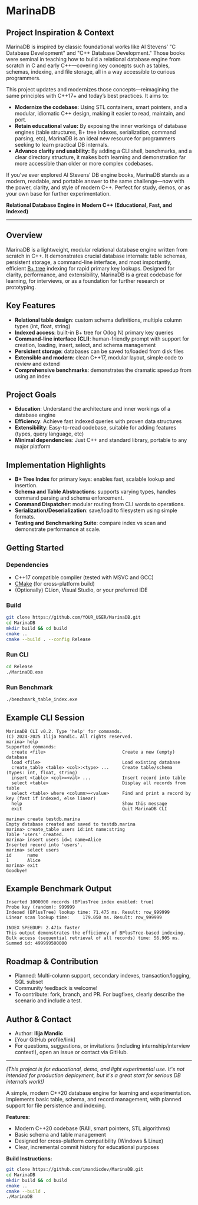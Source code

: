 # MarinaDB

## Project Inspiration & Context

MarinaDB is inspired by classic foundational works like Al Stevens’ "C Database Development" and "C++ Database Development." Those books were seminal in teaching how to build a relational database engine from scratch in C and early C++—covering key concepts such as tables, schemas, indexing, and file storage, all in a way accessible to curious programmers.

This project updates and modernizes those concepts—reimagining the same principles with C++17+ and today’s best practices. It aims to:

- **Modernize the codebase:** Using STL containers, smart pointers, and a modular, idiomatic C++ design, making it easier to read, maintain, and port.
- **Retain educational value:** By exposing the inner workings of database engines (table structures, B+ tree indexes, serialization, command parsing, etc), MarinaDB is an ideal new resource for programmers seeking to learn practical DB internals.
- **Advance clarity and usability:** By adding a CLI shell, benchmarks, and a clear directory structure, it makes both learning and demonstration far more accessible than older or more complex codebases.

If you’ve ever explored Al Stevens’ DB engine books, MarinaDB stands as a modern, readable, and portable answer to the same challenge—now with the power, clarity, and style of modern C++. Perfect for study, demos, or as your own base for further experimentation.

**Relational Database Engine in Modern C++ (Educational, Fast, and Indexed)**

---

## Overview

MarinaDB is a lightweight, modular relational database engine written from scratch in C++. It demonstrates crucial database internals: table schemas, persistent storage, a command-line interface, and most importantly, efficient [B+ tree](https://en.wikipedia.org/wiki/B%2B_tree) indexing for rapid primary key lookups. Designed for clarity, performance, and extensibility, MarinaDB is a great codebase for learning, for interviews, or as a foundation for further research or prototyping.

## Key Features

- **Relational table design**: custom schema definitions, multiple column types (int, float, string)
- **Indexed access**: built-in B+ tree for O(log N) primary key queries
- **Command-line interface (CLI)**: human-friendly prompt with support for creation, loading, insert, select, and schema management
- **Persistent storage**: databases can be saved to/loaded from disk files
- **Extensible and modern**: clean C++17, modular layout, simple code to review and extend
- **Comprehensive benchmarks**: demonstrates the dramatic speedup from using an index

## Project Goals

- **Education**: Understand the architecture and inner workings of a database engine
- **Efficiency**: Achieve fast indexed queries with proven data structures
- **Extensibility**: Easy-to-read codebase, suitable for adding features (types, query language, etc)
- **Minimal dependencies**: Just C++ and standard library, portable to any major platform

## Implementation Highlights

- **B+ Tree Index** for primary keys: enables fast, scalable lookup and insertion.
- **Schema and Table Abstractions**: supports varying types, handles command parsing and schema enforcement.
- **Command Dispatcher**: modular routing from CLI words to operations.
- **Serialization/Deserialization**: save/load to filesystem using simple formats.
- **Testing and Benchmarking Suite**: compare index vs scan and demonstrate performance at scale.

## Getting Started

### Dependencies

- C++17 compatible compiler (tested with MSVC and GCC)
- [CMake](https://cmake.org/) (for cross-platform build)
- (Optionally) CLion, Visual Studio, or your preferred IDE

### Build

```sh
git clone https://github.com/YOUR_USER/MarinaDB.git
cd MarinaDB
mkdir build && cd build
cmake ..
cmake --build . --config Release
```

### Run CLI

```sh
cd Release
./MarinaDB.exe
```

### Run Benchmark

```sh
./benchmark_table_index.exe
```

## Example CLI Session

```
MarinaDB CLI v0.2. Type 'help' for commands.
(C) 2024-2025 Ilija Mandic. All rights reserved.
marina> help
Supported commands:
  create <file>                             Create a new (empty) database
  load <file>                               Load existing database
  create_table <table> <col>:<type> ...     Create table/schema (types: int, float, string)
  insert <table> <col>=<val> ...            Insert record into table
  select <table>                            Display all records from table
  select <table> where <column>=<value>     Find and print a record by key (fast if indexed, else linear)
  help                                      Show this message
  exit                                      Quit MarinaDB CLI

marina> create testdb.marina
Empty database created and saved to testdb.marina
marina> create_table users id:int name:string
Table 'users' created.
marina> insert users id=1 name=Alice
Inserted record into 'users'.
marina> select users
id      name
1       Alice
marina> exit
Goodbye!
```

## Example Benchmark Output

```
Inserted 1000000 records (BPlusTree index enabled: true)
Probe key (random): 999999
Indexed (BPlusTree) lookup time: 71.475 ms. Result: row_999999
Linear scan lookup time:     179.050 ms. Result: row_999999

INDEX SPEEDUP: 2.471x faster
This output demonstrates the efficiency of BPlusTree-based indexing.
Bulk access (sequential retrieval of all records) time: 56.905 ms. Summed id: 499999500000
```

## Roadmap & Contribution

- Planned: Multi-column support, secondary indexes, transaction/logging, SQL subset
- Community feedback is welcome!  
- To contribute: fork, branch, and PR. For bugfixes, clearly describe the scenario and include a test.

## Author & Contact

- Author: **Ilija Mandic**
- [Your GitHub profile/link]
- For questions, suggestions, or invitations (including internship/interview context!), open an issue or contact via GitHub.

---

*(This project is for educational, demo, and light experimental use. It's not intended for production deployment, but it's a great start for serious DB internals work!)*

A simple, modern C++20 database engine for learning and experimentation.  
Implements basic table, schema, and record management, with planned support for file persistence and indexing.

**Features:**
- Modern C++20 codebase (RAII, smart pointers, STL algorithms)
- Basic schema and table management
- Designed for cross-platform compatibility (Windows & Linux)
- Clear, incremental commit history for educational purposes

**Build Instructions:**
```bash
git clone https://github.com/imandicdev/MarinaDB.git
cd MarinaDB
mkdir build && cd build
cmake ..
cmake --build .
./MarinaDB
